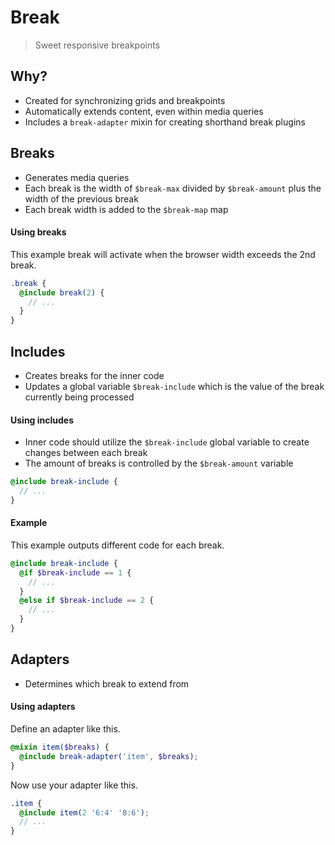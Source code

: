 Break
===

> Sweet responsive breakpoints

## Why?
+ Created for synchronizing grids and breakpoints
+ Automatically extends content, even within media queries
+ Includes a `break-adapter` mixin for creating shorthand break plugins

## Breaks
+ Generates media queries
+ Each break is the width of `$break-max` divided by `$break-amount` plus the width of the previous break
+ Each break width is added to the `$break-map` map

#### Using breaks

This example break will activate when the browser width exceeds the 2nd break.

```scss
.break {
  @include break(2) {
    // ...
  }
}
```

## Includes
+ Creates breaks for the inner code
+ Updates a global variable `$break-include` which is the value of the break currently being processed

#### Using includes
+ Inner code should utilize the `$break-include` global variable to create changes between each break
+ The amount of breaks is controlled by the `$break-amount` variable

```scss
@include break-include {
  // ...
}
```

#### Example

This example outputs different code for each break.

```scss
@include break-include {
  @if $break-include == 1 {
    // ...
  }
  @else if $break-include == 2 {
    // ...
  }
}
```

## Adapters
+ Determines which break to extend from

#### Using adapters

Define an adapter like this.

```scss
@mixin item($breaks) {
  @include break-adapter('item', $breaks);
}
```

Now use your adapter like this.

```scss
.item {
  @include item(2 '6:4' '8:6');
  // ...
}
```
